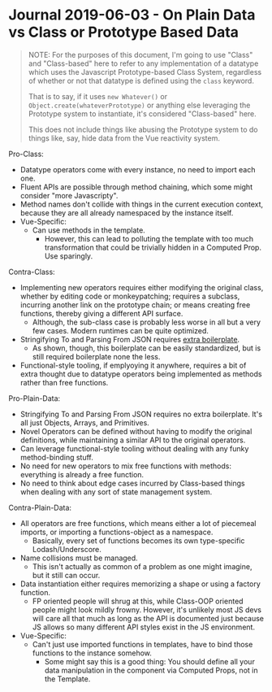 Journal 2019-06-03 - On Plain Data vs Class or Prototype Based Data
========

> NOTE: For the purposes of this document, I'm going to use "Class" and "Class-based" here to refer to any implementation of a datatype which uses the Javascript Prototype-based Class System, regardless of whether or not that datatype is defined using the `class` keyword.
>
> That is to say, if it uses `new Whatever()` or `Object.create(whateverPrototype)` or anything else leveraging the Prototype system to instantiate, it's considered "Class-based" here.
>
> This does not include things like abusing the Prototype system to do things like, say, hide data from the Vue reactivity system.

Pro-Class:

- Datatype operators come with every instance, no need to import each one.
- Fluent APIs are possible through method chaining, which some might consider "more Javascripty".
- Method names don't collide with things in the current execution context, because they are all already namespaced by the instance itself.
- Vue-Specific:
    - Can use methods in the template.
        - However, this can lead to polluting the template with too much transformation that could be trivially hidden in a Computed Prop.  Use sparingly.

Contra-Class:

- Implementing new operators requires either modifying the original class, whether by editing code or monkeypatching; requires a subclass, incurring another link on the prototype chain; or means creating free functions, thereby giving a different API surface.
    - Although, the sub-class case is probably less worse in all but a very few cases.  Modern runtimes can be quite optimized.
- Stringifying To and Parsing From JSON requires [extra boilerplate](./Journal%202019-04-10%20-%20Custom%20Reviver%20in%20JSON%20Parse.md).
    - As shown, though, this boilerplate can be easily standardized, but is still required boilerplate none the less.
- Functional-style tooling, if emplyoying it anywhere, requires a bit of extra thought due to datatype operators being implemented as methods rather than free functions.

Pro-Plain-Data:

- Stringifying To and Parsing From JSON requires no extra boilerplate.  It's all just Objects, Arrays, and Primitives.
- Novel Operators can be defined without having to modify the original definitions, while maintaining a similar API to the original operators.
- Can leverage functional-style tooling without dealing with any funky method-binding stuff.
- No need for new operators to mix free functions with methods: everything is already a free function.
- No need to think about edge cases incurred by Class-based things when dealing with any sort of state management system.

Contra-Plain-Data:

- All operators are free functions, which means either a lot of piecemeal imports, or importing a functions-object as a namespace.
    - Basically, every set of functions becomes its own type-specific Lodash/Underscore.
- Name collisions must be managed.
    - This isn't actually as common of a problem as one might imagine, but it still can occur.
- Data instantiation either requires memorizing a shape or using a factory function.
    - FP oriented people will shrug at this, while Class-OOP oriented people might look mildly frowny.  However, it's unlikely most JS devs will care all that much as long as the API is documented just because JS allows so many different API styles exist in the JS environment.
- Vue-Specific:
    - Can't just use imported functions in templates, have to bind those functions to the instance somehow.
        - Some might say this is a good thing: You should define all your data manipulation in the component via Computed Props, not in the Template.
